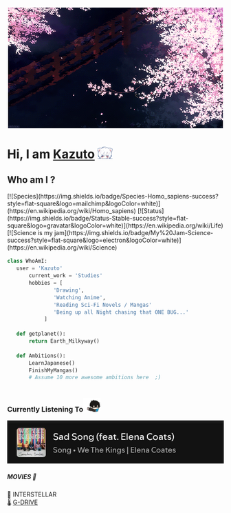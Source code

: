 <p align="center"><img src="https://github.com/kazutxo/kazutxo/blob/main/Sakura.gif" alt="sakura"></p>
<h1>Hi, I am <a href=""https://github.com/kazutxo">Kazuto</a> <img src="https://github.com/kazutxo/kazutxo/blob/main/ww%20(1)%20(1).gif" width="35px"></h1>

<h2>Who am I ?</h2>
 [![Species](https://img.shields.io/badge/Species-Homo_sapiens-success?style=flat-square&logo=mailchimp&logoColor=white)](https://en.wikipedia.org/wiki/Homo_sapiens)
[![Status](https://img.shields.io/badge/Status-Stable-success?style=flat-square&logo=gravatar&logoColor=white)](https://en.wikipedia.org/wiki/Life)
[![Science is my jam](https://img.shields.io/badge/My%20Jam-Science-success?style=flat-square&logo=electron&logoColor=white)](https://en.wikipedia.org/wiki/Science)

 ``` python
 class WhoAmI:
 	user = 'Kazuto'
		current_work = 'Studies'
		hobbies = [
				'Drawing',
				'Watching Anime',
				'Reading Sci-Fi Novels / Mangas'
				'Being up all Night chasing that ONE BUG...'
			 ]
	
	def getplanet():
		return Earth_Milkyway()
	
	def Ambitions():
		LearnJapanese()
		FinishMyMangas()
		# Assume 10 more awesome ambitions here  ;)
	
 ```
<h3>Currently Listening To<img src="https://github.com/kazutxo/kazutxo/blob/main/anime.gif" width="40px"> </h3>
<a href="https://open.spotify.com/track/7tYKa4wd7gL5LwcxidBPkG?si=gNpQnOIgTdK3QFfyeVKzXw">
    <img src="https://github.com/kazutxo/kazutxo/blob/main/Sad%20Song.jpg" alt="Sad Song">
</a>
<h5> MOVIES 🍿 </h5>
💠 INTERSTELLAR <br>
🌡️
<a href="https://drive.google.com/file/d/1Y-5vtZ5Dah0DB2G8D5sqK6b8Kll0vDnD/view?usp=drivesdk">
     G-DRIVE
</a>
